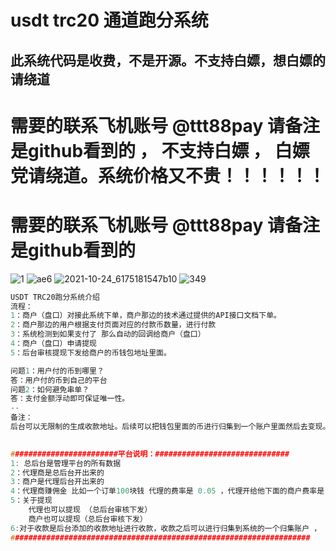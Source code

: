 # usdt trc20 通道跑分系统
## 此系统代码是收费，不是开源。不支持白嫖，想白嫖的请绕道


# 需要的联系飞机账号  @ttt88pay  请备注是github看到的 ， 不支持白嫖 ， 白嫖党请绕道。系统价格又不贵！！！！！！

# 需要的联系飞机账号  @ttt88pay  请备注是github看到的



![1](https://github.com/debug8888/TRC20-CHANNEL/assets/93066952/172dc529-87ea-4429-85c7-5caefaf0dee6)
![ae6](https://github.com/debug8888/TRC20-CHANNEL/assets/93066952/3965ec10-8e3d-4acd-b65a-32bd2e94ec58)
![2021-10-24_6175181547b10](https://github.com/debug8888/TRC20-CHANNEL/assets/93066952/27904668-f0b4-4fa8-b37e-f2d7a547e8c2)
![349](https://github.com/debug8888/TRC20-CHANNEL/assets/93066952/f5c5058f-ff48-45eb-91fd-ca82020f0812)

```c
USDT TRC20跑分系统介绍
流程：
1：商户（盘口）对接此系统下单，商户那边的技术通过提供的API接口文档下单。
2：商户那边的用户根据支付页面对应的付款币数量，进行付款
3：系统检测到如果支付了 那么自动的回调给商户（盘口）
4：商户（盘口）申请提现
5：后台审核提现下发给商户的币钱包地址里面。

问题1：用户付的币到哪里？
答：用户付的币到自己的平台
问题2：如何避免串单？
答：支付金额浮动即可保证唯一性。
--
备注：
后台可以无限制的生成收款地址。后续可以把钱包里面的币进行归集到一个账户里面然后去变现。
	

########################平台说明：##############################
1: 总后台是管理平台的所有数据
2：代理商是总后台开出来的
3：商户是代理后台开出来的
4：代理商赚佣金 比如一个订单100块钱 代理的费率是 0.05 ，代理开给他下面的商户费率是 0.06 那么代理赚1块钱 平台赚5块钱
5：关于提现
    代理也可以提现 （总后台审核下发）
    商户也可以提现（总后台审核下发）
6:对于收款是后台添加的收款地址进行收款，收款之后可以进行归集到系统的一个归集账户 ， 后续代理提现商户提现 可以从归集账户进行下发
###################################################################

```
